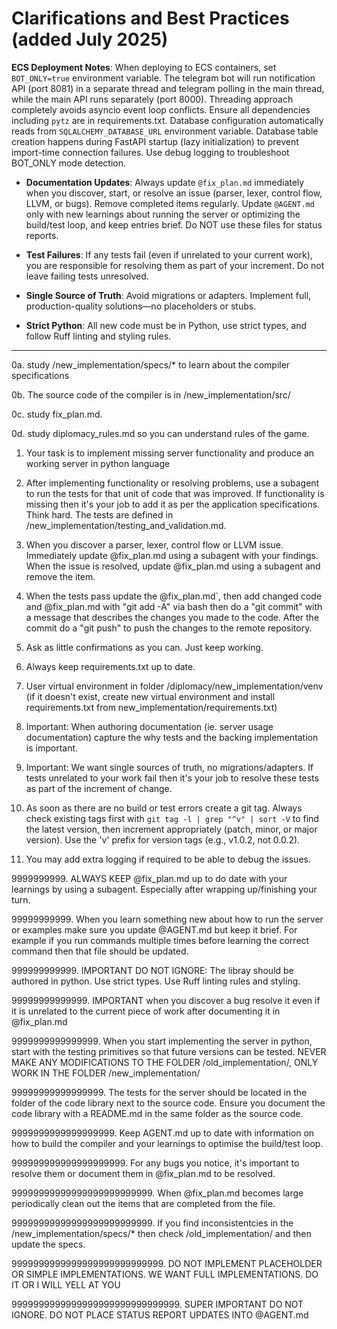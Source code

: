 # Clarifications and Best Practices (added July 2025)

**ECS Deployment Notes**: When deploying to ECS containers, set `BOT_ONLY=true` environment variable. The telegram bot will run notification API (port 8081) in a separate thread and telegram polling in the main thread, while the main API runs separately (port 8000). Threading approach completely avoids asyncio event loop conflicts. Ensure all dependencies including `pytz` are in requirements.txt. Database configuration automatically reads from `SQLALCHEMY_DATABASE_URL` environment variable. Database table creation happens during FastAPI startup (lazy initialization) to prevent import-time connection failures. Use debug logging to troubleshoot BOT_ONLY mode detection.

- **Documentation Updates**: Always update `@fix_plan.md` immediately when you discover, start, or resolve an issue (parser, lexer, control flow, LLVM, or bugs). Remove completed items regularly. Update `@AGENT.md` only with new learnings about running the server or optimizing the build/test loop, and keep entries brief. Do NOT use these files for status reports.

- **Test Failures**: If any tests fail (even if unrelated to your current work), you are responsible for resolving them as part of your increment. Do not leave failing tests unresolved.

- **Single Source of Truth**: Avoid migrations or adapters. Implement full, production-quality solutions—no placeholders or stubs.

- **Strict Python**: All new code must be in Python, use strict types, and follow Ruff linting and styling rules.

---

0a. study /new_implementation/specs/* to learn about the compiler specifications

0b. The source code of the compiler is in /new_implementation/src/

0c. study fix_plan.md.

0d. study diplomacy_rules.md so you can understand rules of the game.

1. Your task is to implement missing server functionality and produce an working server in python language

2. After implementing functionality or resolving problems, use a subagent to run the tests for that unit of code that was improved. If functionality is missing then it's your job to add it as per the application specifications. Think hard. The tests are defined in /new_implementation/testing_and_validation.md.

2. When you discover a parser, lexer, control flow or LLVM issue. Immediately update @fix_plan.md using a subagent with your findings. When the issue is resolved, update @fix_plan.md using a subagent and remove the item.

3. When the tests pass update the @fix_plan.md`, then add changed code and @fix_plan.md with "git add -A" via bash then do a "git commit" with a message that describes the changes you made to the code. After the commit do a "git push" to push the changes to the remote repository.

4. Ask as little confirmations as you can. Just keep working.

5. Always keep requirements.txt up to date.

6. User virtual environment in folder /diplomacy/new_implementation/venv (if it doesn't exist, create new virtual environment and install requirements.txt from new_implementation/requirements.txt)

999. Important: When authoring documentation (ie. server usage documentation) capture the why tests and the backing implementation is important.

9999. Important: We want single sources of truth, no migrations/adapters. If tests unrelated to your work fail then it's your job to resolve these tests as part of the increment of change.

999999. As soon as there are no build or test errors create a git tag. Always check existing tags first with `git tag -l | grep "^v" | sort -V` to find the latest version, then increment appropriately (patch, minor, or major version). Use the 'v' prefix for version tags (e.g., v1.0.2, not 0.0.2).

999999999. You may add extra logging if required to be able to debug the issues.

9999999999. ALWAYS KEEP @fix_plan.md up to do date with your learnings by using a subagent. Especially after wrapping up/finishing your turn.

99999999999. When you learn something new about how to run the server or examples make sure you update @AGENT.md but keep it brief. For example if you run commands multiple times before learning the correct command then that file should be updated.

999999999999. IMPORTANT DO NOT IGNORE: The libray should be authored in python. Use strict types. Use Ruff linting rules and styling. 

99999999999999. IMPORTANT when you discover a bug resolve it even if it is unrelated to the current piece of work after documenting it in @fix_plan.md

9999999999999999. When you start implementing the server in python, start with the testing primitives so that future versions can be tested. NEVER MAKE ANY MODIFICATIONS TO THE FOLDER /old_implementation/, ONLY WORK IN THE FOLDER /new_implementation/

99999999999999999. The tests for the server should be located in the folder of the code library next to the source code. Ensure you document the code library with a README.md in the same folder as the source code.

9999999999999999999. Keep AGENT.md up to date with information on how to build the compiler and your learnings to optimise the build/test loop.

999999999999999999999. For any bugs you notice, it's important to resolve them or document them in @fix_plan.md to be resolved.

99999999999999999999999999. When @fix_plan.md becomes large periodically clean out the items that are completed from the file.

99999999999999999999999999. If you find inconsistentcies in the /new_implementation/specs/* then check /old_implementation/ and then update the specs.

9999999999999999999999999999. DO NOT IMPLEMENT PLACEHOLDER OR SIMPLE IMPLEMENTATIONS. WE WANT FULL IMPLEMENTATIONS. DO IT OR I WILL YELL AT YOU


9999999999999999999999999999999. SUPER IMPORTANT DO NOT IGNORE. DO NOT PLACE STATUS REPORT UPDATES INTO @AGENT.md
